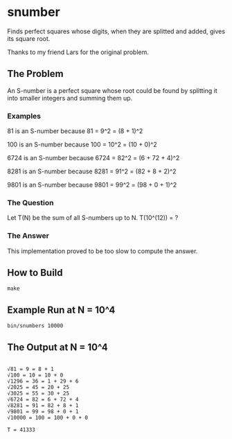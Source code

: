 # snumber
Finds perfect squares whose digits, when they are splitted and added, gives its square root.

Thanks to my friend Lars for the original problem.

## The Problem

An S-number is a perfect square whose root could be found by splitting it into smaller integers and summing them up.

### Examples

81 is an S-number because 81 = 9^2 = (8 + 1)^2

100 is an S-number because 100 = 10^2 = (10 + 0)^2

6724 is an S-number because 6724 = 82^2 = (6 + 72 + 4)^2

8281 is an S-number because 8281 = 91^2 = (82 + 8 + 2)^2

9801 is an S-number because 9801 = 99^2 = (98 + 0 + 1)^2

### The Question

Let T(N) be the sum of all S-numbers up to N. T(10^(12)) = ? 

### The Answer

This implementation proved to be too slow to compute the answer.

## How to Build

```make```

## Example Run at N = 10^4

```bin/snumbers 10000```

## The Output at N = 10^4

```

√81 = 9 = 8 + 1
√100 = 10 = 10 + 0
√1296 = 36 = 1 + 29 + 6
√2025 = 45 = 20 + 25
√3025 = 55 = 30 + 25
√6724 = 82 = 6 + 72 + 4
√8281 = 91 = 82 + 8 + 1
√9801 = 99 = 98 + 0 + 1
√10000 = 100 = 100 + 0 + 0

T = 41333

```

